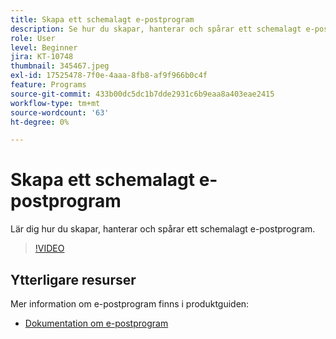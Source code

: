 ```yaml
---
title: Skapa ett schemalagt e-postprogram
description: Se hur du skapar, hanterar och spårar ett schemalagt e-postprogram.
role: User
level: Beginner
jira: KT-10748
thumbnail: 345467.jpeg
exl-id: 17525478-7f0e-4aaa-8fb8-af9f966b0c4f
feature: Programs
source-git-commit: 433b00dc5dc1b7dde2931c6b9eaa8a403eae2415
workflow-type: tm+mt
source-wordcount: '63'
ht-degree: 0%

---
```


# Skapa ett schemalagt e-postprogram

Lär dig hur du skapar, hanterar och spårar ett schemalagt e-postprogram.

>[!VIDEO](https://video.tv.adobe.com/v/345467/?quality=12&learn=on)

## Ytterligare resurser

Mer information om e-postprogram finns i produktguiden:

* [Dokumentation om e-postprogram](https://experienceleague.adobe.com/docs/marketo/using/product-docs/email-marketing/email-programs/creating-an-email-program/understanding-email-programs.html?lang=en)
